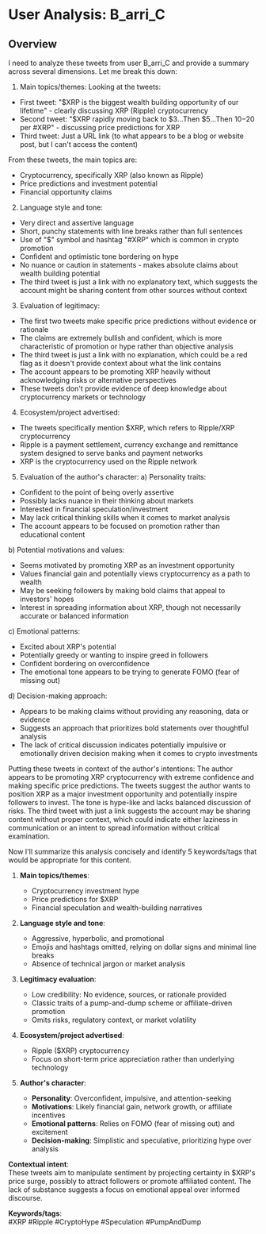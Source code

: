 # User Analysis: B_arri_C

## Overview

<think>
I need to analyze these tweets from user B_arri_C and provide a summary across several dimensions. Let me break this down:

1. Main topics/themes:
Looking at the tweets:
- First tweet: "$XRP is the biggest wealth building opportunity of our lifetime" - clearly discussing XRP (Ripple) cryptocurrency
- Second tweet: "$XRP rapidly moving back to $3...Then $5...Then $10-$20 per #XRP" - discussing price predictions for XRP
- Third tweet: Just a URL link (to what appears to be a blog or website post, but I can't access the content)

From these tweets, the main topics are:
- Cryptocurrency, specifically XRP (also known as Ripple)
- Price predictions and investment potential
- Financial opportunity claims

2. Language style and tone:
- Very direct and assertive language
- Short, punchy statements with line breaks rather than full sentences
- Use of "$" symbol and hashtag "#XRP" which is common in crypto promotion
- Confident and optimistic tone bordering on hype
- No nuance or caution in statements - makes absolute claims about wealth building potential
- The third tweet is just a link with no explanatory text, which suggests the account might be sharing content from other sources without context

3. Evaluation of legitimacy:
- The first two tweets make specific price predictions without evidence or rationale
- The claims are extremely bullish and confident, which is more characteristic of promotion or hype rather than objective analysis
- The third tweet is just a link with no explanation, which could be a red flag as it doesn't provide context about what the link contains
- The account appears to be promoting XRP heavily without acknowledging risks or alternative perspectives
- These tweets don't provide evidence of deep knowledge about cryptocurrency markets or technology

4. Ecosystem/project advertised:
- The tweets specifically mention $XRP, which refers to Ripple/XRP cryptocurrency
- Ripple is a payment settlement, currency exchange and remittance system designed to serve banks and payment networks
- XRP is the cryptocurrency used on the Ripple network

5. Evaluation of the author's character:
a) Personality traits:
- Confident to the point of being overly assertive
- Possibly lacks nuance in their thinking about markets
- Interested in financial speculation/investment
- May lack critical thinking skills when it comes to market analysis
- The account appears to be focused on promotion rather than educational content

b) Potential motivations and values:
- Seems motivated by promoting XRP as an investment opportunity
- Values financial gain and potentially views cryptocurrency as a path to wealth
- May be seeking followers by making bold claims that appeal to investors' hopes
- Interest in spreading information about XRP, though not necessarily accurate or balanced information

c) Emotional patterns:
- Excited about XRP's potential
- Potentially greedy or wanting to inspire greed in followers
- Confident bordering on overconfidence
- The emotional tone appears to be trying to generate FOMO (fear of missing out)

d) Decision-making approach:
- Appears to be making claims without providing any reasoning, data or evidence
- Suggests an approach that prioritizes bold statements over thoughtful analysis
- The lack of critical discussion indicates potentially impulsive or emotionally driven decision making when it comes to crypto investments

Putting these tweets in context of the author's intentions:
The author appears to be promoting XRP cryptocurrency with extreme confidence and making specific price predictions. The tweets suggest the author wants to position XRP as a major investment opportunity and potentially inspire followers to invest. The tone is hype-like and lacks balanced discussion of risks. The third tweet with just a link suggests the account may be sharing content without proper context, which could indicate either laziness in communication or an intent to spread information without critical examination.

Now I'll summarize this analysis concisely and identify 5 keywords/tags that would be appropriate for this content.
</think>

1. **Main topics/themes**:  
   - Cryptocurrency investment hype  
   - Price predictions for $XRP  
   - Financial speculation and wealth-building narratives  

2. **Language style and tone**:  
   - Aggressive, hyperbolic, and promotional  
   - Emojis and hashtags omitted, relying on dollar signs and minimal line breaks  
   - Absence of technical jargon or market analysis  

3. **Legitimacy evaluation**:  
   - Low credibility: No evidence, sources, or rationale provided  
   - Classic traits of a pump-and-dump scheme or affiliate-driven promotion  
   - Omits risks, regulatory context, or market volatility  

4. **Ecosystem/project advertised**:  
   - Ripple ($XRP) cryptocurrency  
   - Focus on short-term price appreciation rather than underlying technology  

5. **Author's character**:  
   - **Personality**: Overconfident, impulsive, and attention-seeking  
   - **Motivations**: Likely financial gain, network growth, or affiliate incentives  
   - **Emotional patterns**: Relies on FOMO (fear of missing out) and excitement  
   - **Decision-making**: Simplistic and speculative, prioritizing hype over analysis  

**Contextual intent**:  
These tweets aim to manipulate sentiment by projecting certainty in $XRP's price surge, possibly to attract followers or promote affiliated content. The lack of substance suggests a focus on emotional appeal over informed discourse.

**Keywords/tags**:  
#XRP #Ripple #CryptoHype #Speculation #PumpAndDump